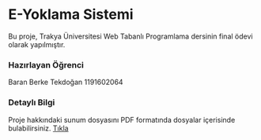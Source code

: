 # E-Yoklama Sistemi 
Bu proje, Trakya Üniversitesi Web Tabanlı Programlama dersinin final ödevi olarak yapılmıştır.

### Hazırlayan Öğrenci
Baran Berke Tekdoğan
1191602064

### Detaylı Bilgi
Proje hakkındaki sunum dosyasını PDF formatında dosyalar içerisinde bulabilirsiniz.
<a href="[LİNK](https://github.com/ByLien/E-Yoklama-Sistemi/blob/main/E-Yoklama%20Sunum.pdf)">Tıkla</a>

